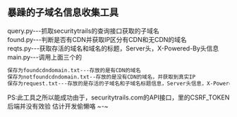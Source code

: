 ## 暴躁的子域名信息收集工具 ##

query.py---抓取securitytrails的查询接口获取的子域名\
found.py---判断是否有CDN并获取IP区分有CDN和无CDN的域名\
reqts.py---获取存活的域名和域名的标题，Server头，X-Powered-By头信息\
main.py---调用上面三个的

```txt
保存为foundcdndomain.txt---存放的是有CDN的域名
保存为notfoundcdndomain.txt--存放的是没有CDN的域名，并获取到真实IP
保存为request.txt---存放的是存活的子域名和子域名标题信息，Server头信息，X-Powered-By头信息
```

PS:此工具之所以能成功由于，securitytrails.com的API接口，里的CSRF_TOKEN后端并没有效验
估计开发偷懒咯 ~-~